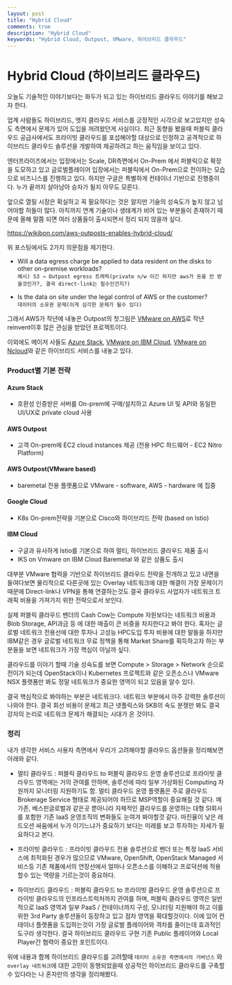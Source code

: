 ```yaml
---
layout: post
title: "Hybrid Cloud"
comments: true
description: "Hybrid Cloud"
keywords: "Hybrid Cloud, Outpost, VMware, 하이브리드 클라우드"
---
```


# Hybrid Cloud (하이브리드 클라우드)

오늘도 기술적인 이야기보다는 화두가 되고 있는 하이브리드 클라우드 이야기를 해보고자 한다.

업계 사람들도 하이브리드, 엣지 클라우드 서비스를 긍정적인 시각으로 보고있지만 성숙도 측면에서 문제가 있어 도입을 꺼려왔던게 사실이다. 최근 동향을 봤을때 퍼블릭 클라우드 공급사에서도 프라이빗 클라우드를 포섭해야할 대상으로 인정하고 공격적으로 하이브리드 클라우드 솔루션을 개발하여 제공하려고 하는 움직임을 보이고 있다.

엔터프라이즈에서는 입장에서는 Scale, DR측면에서 On-Prem 에서 퍼블릭으로 확장을 도모하고 있고 글로벌플레이어 입장에서는 퍼블릭에서 On-Prem으로 전이하는 모습으로 비즈니스를 진행하고 있다. 하지만 구글은 특별하게 컨테이너 기반으로 진행중이다. 누가 끝까지 살아남아 승자가 될지 아무도 모른다. 

앞으로 열릴 시장은 확실하고 꼭 필요하다는 것은 알지만 기술의 성숙도가 높지 않고 넘어야할 허들이 많다. 아직까지 연계 기술이나 생태계가 비어 있는 부분들이 존재하기 때문에 올해 말쯤 되면 여러 상품들이 출시되면서 정리 되지 않을까 싶다. 

https://wikibon.com/aws-outposts-enables-hybrid-cloud/

위 포스팅에서도 2가지 의문점을 제기한다.

* Will a data egress charge be applied to data resident on the disks to other on-premise workloads?  
`예시) S3 → Outpost egress 트래픽(private n/w 이긴 하지만 aws가 돈을 안 받을것인가?, 결국 direct-link는 필수인건지?)`

* Is the data on site under the legal control of AWS or the customer?  
`데이터의 소유권 문제(이게 심각한 문제가 될수 있다)`

그래서 AWS가 작년에 내놓은 Outpost의 첫그림은 [VMware on AWS](https://aws.amazon.com/ko/outposts/features/)로 작년 reinvent이후 많은 관심을 받았던 프로젝트이다. 

이외에도 메이저 사들도 [Azure Stack](https://azure.microsoft.com/ko-kr/overview/azure-stack/), [VMware on IBM Cloud](https://www.ibm.com/kr-ko/cloud/vmware), [VMware on Ncloud](https://www.ncloud.com/product/hybridPrivateCloud/vmwareOnNcloud)와 같은 하이브리드 서비스를 내놓고 있다. 

### Product별 기본 전략
#### Azure Stack
* 호환성 인증받은 서버를 On-prem에 구매/설치하고 Azure UI 및 API와 동일한 UI/UX로 private cloud 사용

#### AWS Outpost
* 고객 On-prem에 EC2 cloud instances 제공 (전용 HPC 하드웨어 - EC2 Nitro Platform)

#### AWS Outpost(VMware based)
* baremetal 전용 플랫폼으로 VMware - software, AWS - hardware 에 집중

#### Google Cloud
* K8s On-prem전략을 기본으로 Cisco와 하이브리드 전략 (based on Istio)

#### IBM Cloud
* 구글과 유사하게 Istio를 기본으로 하여 멀티, 하이브리드 클라우드 제품 출시
* IKS on Vmware on IBM Cloud Baremetal 와 같은 상품도 출시


대부분 VMware 협력을 기반으로 하이브리드 클라우드 전략을 전개하고 있고 내면을 들여다보면 물리적으로 다른곳에 있는 Overlay 네트워크에 대한 해결이 가장 문제이기 때문에 Direct-link나 VPN을 통해 연결하는것도 결국 클라우드 사업자가 네트워크 트래픽 비용을 가져가지 위한 전략으로서 보인다. 

실제 퍼블릭 클라우드 벤더의 Cash Cow는 Compute 자원보다는 네트워크 비용과 Blob Storage, API과금 등 에 대한 매출이 큰 비중을 차지한다고 봐야 한다. 혹자는 글로벌 네트워크 전용선에 대한 투자나 고성능 HPC도입 투자 비용에 대한 말들을 하지만 IBM같은 경우 글로벌 네트워크 무료 정책을 통해 Market Share를 획득하고자 하는 부분들을 보면 네트워크가 가장 핵심이 아닐까 싶다.  

클라우드를 이야기 할때 기술 성숙도를 보면 Compute > Storage > Network 순으로 전이가 되는데 OpenStack이나 Kubernetes 프로젝트와 같은 오픈소스나 VMware NSX 플랫폼만 봐도 정말 네트워크가 중요한 영역이 되고 있음을 알수 있다. 

결국 핵심적으로 봐야하는 부분은 네트워크다. 네트워크 부분에서 아주 강력한 솔루션이 나와야 한다. 결국 회선 비용이 문제고 최근 넷플릭스와 SKB의 속도 분쟁만 봐도 결국 강자의 논리로 네트워크 문제가 해결되는 시대가 온 것이다.

### 정리

내가 생각한 서비스 사용자 측면에서 우리가 고려해야할 클라우드 옵션들을 정리해보면 아래와 같다.

* 멀티 클라우드 : 퍼블릭 클라우드 to 퍼블릭 클라우드 운영 솔루션으로 프라이빗 클라우드 영역에는 거의 관여를 안하며, 솔루션에 따라 일부 가상화된 Computing 자원까지 모니터링 지원하기도 함. 멀티 클라우드 운영 플랫폼은 주로 클라우드 Brokerage Service 형태로 제공되어야 하므로 MSP역할이 중요해질 것 같다. 메가존, 베스핀글로벌과 같은곳 뿐아니라 자체적인 클라우드를 운영하는 대형 SI회사를 포함한 기존 IaaS 운영조직의 변화들도 눈여겨 봐야할것 같다. 마진율이 낮은 레드오션 싸움에서 누가 이기느냐가 중요하기 보다는 미래를 보고 투자하는 자세가 필요하다고 본다. 

* 프라이빗 클라우드 : 프라이빗 클라우드 전용 솔루션으로 벤더 또는 특정 IaaS 서비스에 최적화된 경우가 많으므로 VMware, OpenShift, OpenStack Managed 서비스등 기존 제품에서의 연장선에서 얼마나 오픈소스를 이해하고 프로덕션에 적용할수 있는 역량을 기르는것이 중요하다. 

* 하이브리드 클라우드 : 퍼블릭 클라우드 to 프라이빗 클라우드 운영 솔루션으로 프라이빗 클라우드의 인프라스트럭처까지 관여를 하며, 퍼블릭 클라우드 영역은 일반적으로 IaaS 영역과 일부 PaaS / 컨테이너까지 구성, 모니터링 지원해야 하고 이를 위한 3rd Party 솔루션들이 등장하고 있고 점차 영역을 확대할것이다. 이에 있어 컨테이너 플랫폼을 도입하는것이 가장 글로벌 플레이어와 격차를 줄이는데 효과적인 도구라 생각한다. 결국 하이브리드 클라우드 구현 기존 Public 플레이어와 Local Player간 협력이 중요한 포인트이다.

위에 내용과 함께 하이브리드 클라우드를 고려할때 `데이터 소유권 측면에서의 거버넌스` 와 `overlay 네트워크`에 대한 고민이 동행되었을때 성공적인 하이브리드 클라우드를 구축할수 있다라는 나 혼자만의 생각을 정리해봤다.



